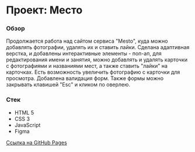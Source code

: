 # Проект: Место

### Обзор

Продолжается работа над сайтом сервиса "Mesto", куда можно добавлять фотографии, удалять их и ставить лайки. Сделана адаптивная верстка, и добавлены интерактивные элементы - поп-ап, для редактирования имени и занятия, можно добавлять и удалять карточки с фотографиями и названиями мест, а также ставить "лайки" на карточках. Есть возможность увеличить фотографию с карточки для просмотра. Добавлена валидация форм. Также формы можно закрывать клавишей "Esc" и кликом по оверлею.

### Стек

* HTML 5
* CSS 3
* JavaScript
* Figma


[Ссылка на GitHub Pages](https://vadim2370.github.io/mesto/)
